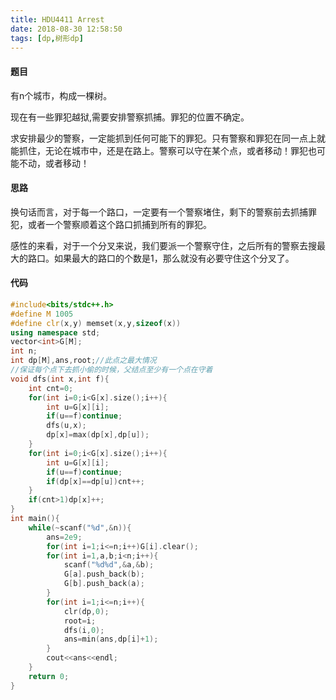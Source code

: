 ```yaml
---
title: HDU4411 Arrest
date: 2018-08-30 12:58:50
tags: [dp,树形dp]
---
```


#### 题目
有n个城市，构成一棵树。

现在有一些罪犯越狱,需要安排警察抓捕。罪犯的位置不确定。 

求安排最少的警察，一定能抓到任何可能下的罪犯。只有警察和罪犯在同一点上就能抓住，无论在城市中，还是在路上。警察可以守在某个点，或者移动！罪犯也可能不动，或者移动！
<!--more-->
#### 思路
换句话而言，对于每一个路口，一定要有一个警察堵住，剩下的警察前去抓捕罪犯，或者一个警察顺着这个路口抓捕到所有的罪犯。

感性的来看，对于一个分叉来说，我们要派一个警察守住，之后所有的警察去搜最大的路口。如果最大的路口的个数是1，那么就没有必要守住这个分叉了。

#### 代码
```c++
#include<bits/stdc++.h>
#define M 1005
#define clr(x,y) memset(x,y,sizeof(x)) 
using namespace std;
vector<int>G[M];
int n;
int dp[M],ans,root;//此点之最大情况
//保证每个点下去抓小偷的时候，父结点至少有一个点在守着 
void dfs(int x,int f){
    int cnt=0;
    for(int i=0;i<G[x].size();i++){
        int u=G[x][i];
        if(u==f)continue;
        dfs(u,x);
        dp[x]=max(dp[x],dp[u]);
    } 
    for(int i=0;i<G[x].size();i++){
    	int u=G[x][i];
    	if(u==f)continue;
    	if(dp[x]==dp[u])cnt++;
	}
    if(cnt>1)dp[x]++;
}
int main(){
    while(~scanf("%d",&n)){
        ans=2e9;
        for(int i=1;i<=n;i++)G[i].clear();
        for(int i=1,a,b;i<n;i++){
            scanf("%d%d",&a,&b);
            G[a].push_back(b);
            G[b].push_back(a);
        }
        for(int i=1;i<=n;i++){
            clr(dp,0);
            root=i;
            dfs(i,0);
            ans=min(ans,dp[i]+1);
        }
        cout<<ans<<endl;
    }
    return 0;
}
```
